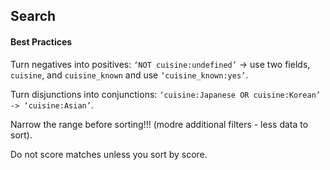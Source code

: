 Search
-

#### Best Practices

Turn negatives into positives:
`‘NOT cuisine:undefined’` -> use two fields, `cuisine`, and `cuisine_known`
and use `‘cuisine_known:yes’`.

Turn disjunctions into conjunctions:
`‘cuisine:Japanese OR cuisine:Korean’ -> ‘cuisine:Asian’`.

Narrow the range before sorting!!! (modre additional filters - less data to sort).

Do not score matches unless you sort by score.

